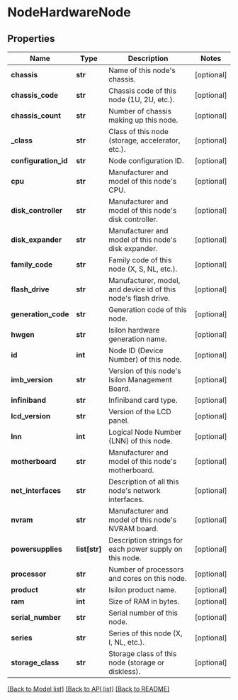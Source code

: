 # NodeHardwareNode

## Properties
Name | Type | Description | Notes
------------ | ------------- | ------------- | -------------
**chassis** | **str** | Name of this node&#39;s chassis. | [optional] 
**chassis_code** | **str** | Chassis code of this node (1U, 2U, etc.). | [optional] 
**chassis_count** | **str** | Number of chassis making up this node. | [optional] 
**_class** | **str** | Class of this node (storage, accelerator, etc.). | [optional] 
**configuration_id** | **str** | Node configuration ID. | [optional] 
**cpu** | **str** | Manufacturer and model of this node&#39;s CPU. | [optional] 
**disk_controller** | **str** | Manufacturer and model of this node&#39;s disk controller. | [optional] 
**disk_expander** | **str** | Manufacturer and model of this node&#39;s disk expander. | [optional] 
**family_code** | **str** | Family code of this node (X, S, NL, etc.). | [optional] 
**flash_drive** | **str** | Manufacturer, model, and device id of this node&#39;s flash drive. | [optional] 
**generation_code** | **str** | Generation code of this node. | [optional] 
**hwgen** | **str** | Isilon hardware generation name. | [optional] 
**id** | **int** | Node ID (Device Number) of this node. | [optional] 
**imb_version** | **str** | Version of this node&#39;s Isilon Management Board. | [optional] 
**infiniband** | **str** | Infiniband card type. | [optional] 
**lcd_version** | **str** | Version of the LCD panel. | [optional] 
**lnn** | **int** | Logical Node Number (LNN) of this node. | [optional] 
**motherboard** | **str** | Manufacturer and model of this node&#39;s motherboard. | [optional] 
**net_interfaces** | **str** | Description of all this node&#39;s network interfaces. | [optional] 
**nvram** | **str** | Manufacturer and model of this node&#39;s NVRAM board. | [optional] 
**powersupplies** | **list[str]** | Description strings for each power supply on this node. | [optional] 
**processor** | **str** | Number of processors and cores on this node. | [optional] 
**product** | **str** | Isilon product name. | [optional] 
**ram** | **int** | Size of RAM in bytes. | [optional] 
**serial_number** | **str** | Serial number of this node. | [optional] 
**series** | **str** | Series of this node (X, I, NL, etc.). | [optional] 
**storage_class** | **str** | Storage class of this node (storage or diskless). | [optional] 

[[Back to Model list]](../README.md#documentation-for-models) [[Back to API list]](../README.md#documentation-for-api-endpoints) [[Back to README]](../README.md)


